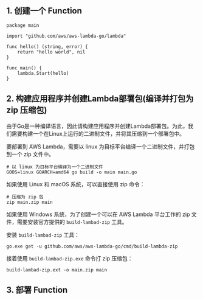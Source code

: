 ## 1. 创建一个 Function

```
package main

import "github.com/aws/aws-lambda-go/lambda"

func hello() (string, error) {
    return "hello world", nil
}

func main() {
    lambda.Start(hello)
}
```

## 2. 构建应用程序并创建Lambda部署包(编译并打包为 zip 压缩包)

由于Go是一种编译语言，因此请构建应用程序并创建Lambda部署包。为此，我们需要构建一个在Linux上运行的二进制文件，并将其压缩到一个部署包中。

要部署到 AWS Lambda，需要以 linux 为目标平台编译一个二进制文件，并打包到一个 zip 文件中。

```
# 以 linux 为目标平台编译为一个二进制文件
GOOS=linux GOARCH=amd64 go build -o main main.go
```

如果使用 Linux 和 macOS 系统，可以直接使用 zip 命令：

```
# 压缩为 zip 包
zip main.zip main
```

如果使用 Windows 系统，为了创建一个可以在 AWS Lambda 平台工作的 zip 文件，需要安装官方提供的 `build-lambad-zip` 工具。

安装 `build-lambad-zip` 工具：

```
go.exe get -u github.com/aws/aws-lambda-go/cmd/build-lambda-zip
```

接着使用 `build-lambad-zip.exe` 命令打 zip 压缩包：

```
build-lambad-zip.ext -o main.zip main
```

## 3. 部署 Function

